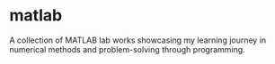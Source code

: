 # matlab
A collection of MATLAB lab works showcasing my learning journey in numerical methods and problem-solving through programming.
